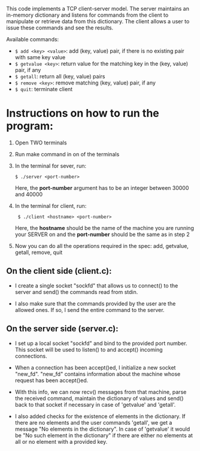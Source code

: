 This code implements a TCP client-server model. The server maintains an in-memory dictionary and listens for commands from the client to manipulate or retrieve data from this dictionary. The client allows a user to issue these commands and see the results.

Available commands:

- `$ add <key> <value>`: add (key, value) pair, if there is no existing pair with same key value
- `$ getvalue <key>`: return value for the matching key in the (key, value) pair, if any
- `$ getall`: return all (key, value) pairs
- `$ remove <key>`: remove matching (key, value) pair, if any
- `$ quit`: terminate client

# Instructions on how to run the program:

1. Open TWO terminals
2. Run make command in on of the terminals
3. In the terminal for sever, run:

   `$ ./server <port-number>`

   Here, the **port-number** argument has to be an integer between 30000 and 40000

4. In the terminal for client, run:

   ` $ ./client <hostname> <port-number>`

   Here, the **hostname** should be the name of the machine you are running your SERVER on and the **port-number** should be the same as in step 2

5. Now you can do all the operations required in the spec: add, getvalue, getall, remove, quit

## On the client side (client.c):

- I create a single socket "sockfd" that allows us to connect() to the server and send() the commands read from stdin.

- I also make sure that the commands provided by the user are the allowed ones. If so, I send the entire command to the server.

## On the server side (server.c):

- I set up a local socket "sockfd" and bind to the provided port number. This socket will be used to listen() to and accept() incoming connections.

- When a connection has been accept()ed, I initialize a new socket "new_fd". "new_fd" contains information about the machine whose request has been accept()ed.

- With this info, we can now recv() messages from that machine, parse the received command, maintain the dictionary of values and send() back to that socket if necessary in case of 'getvalue' and 'getall'.

* I also added checks for the existence of elements in the dictionary. If there are no elements and the user commands 'getall', we get a message "No elements in the dictionary". In case of 'getvalue' it would be "No such element in the dictionary" if there are either no elements at all or no element with a provided key.

